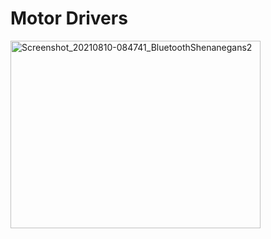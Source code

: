 # Motor Drivers
<p float="left">
  <img src="https://user-images.githubusercontent.com/77077715/132926222-a4a6b18d-ea4e-4d1e-af23-070c9edf1581.jpg" alt="Screenshot_20210810-084741_BluetoothShenanegans2" width="400" height="300">
 </p>

